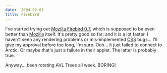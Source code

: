 ```yaml
---
date:  2004-02-05
title: Firebird
---
```

I've started trying out <a href="http://www.mozilla.org/products/firebird/">Mozilla Firebird 0.7</a>, which is supposed to be even better than <a href="http://mozilla.org/products/mozilla1.x/">Mozilla</a> itself.  It's pretty good so far; and it is a lot faster.  I haven't seen any rendering problems or mis-implemented <acronym title="Cascading Style Sheets">CSS</acronym> bugs... I'll give my approval before too long, I'm sure.  Ooh... it just failed to connect to Arctic.  Or maybe that's just a failure in their applet.   The latter is probably true.

Anyway... been rotating AVL Trees all week.  BORING!


